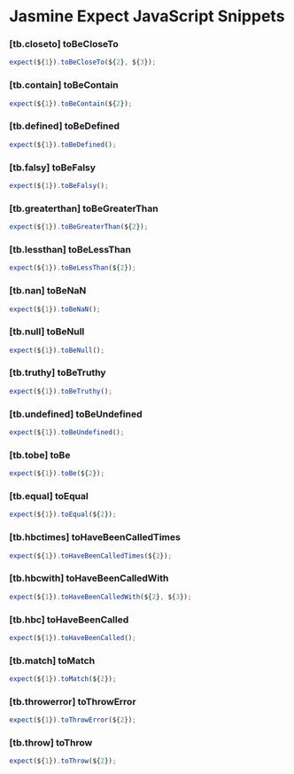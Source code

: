 # Jasmine Expect JavaScript Snippets

### [tb.closeto] toBeCloseTo

```javascript
expect(${1}).toBeCloseTo(${2}, ${3});
```

### [tb.contain] toBeContain

```javascript
expect(${1}).toBeContain(${2});
```

### [tb.defined] toBeDefined

```javascript
expect(${1}).toBeDefined();
```

### [tb.falsy] toBeFalsy

```javascript
expect(${1}).toBeFalsy();
```

### [tb.greaterthan] toBeGreaterThan

```javascript
expect(${1}).toBeGreaterThan(${2});
```

### [tb.lessthan] toBeLessThan

```javascript
expect(${1}).toBeLessThan(${2});
```

### [tb.nan] toBeNaN

```javascript
expect(${1}).toBeNaN();
```

### [tb.null] toBeNull

```javascript
expect(${1}).toBeNull();
```

### [tb.truthy] toBeTruthy

```javascript
expect(${1}).toBeTruthy();
```

### [tb.undefined] toBeUndefined

```javascript
expect(${1}).toBeUndefined();
```

### [tb.tobe] toBe

```javascript
expect(${1}).toBe(${2});
```

### [tb.equal] toEqual

```javascript
expect(${1}).toEqual(${2});
```

### [tb.hbctimes] toHaveBeenCalledTimes

```javascript
expect(${1}).toHaveBeenCalledTimes(${2});
```

### [tb.hbcwith] toHaveBeenCalledWith

```javascript
expect(${1}).toHaveBeenCalledWith(${2}, ${3});
```

### [tb.hbc] toHaveBeenCalled

```javascript
expect(${1}).toHaveBeenCalled();
```

### [tb.match] toMatch

```javascript
expect(${1}).toMatch(${2});
```

### [tb.throwerror] toThrowError

```javascript
expect(${1}).toThrowError(${2});
```

### [tb.throw] toThrow

```javascript
expect(${1}).toThrow(${2});
```
